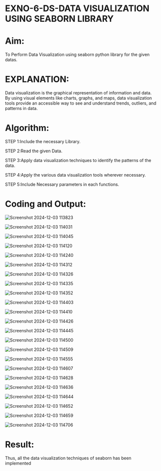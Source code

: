# EXNO-6-DS-DATA VISUALIZATION USING SEABORN LIBRARY

# Aim:
  To Perform Data Visualization using seaborn python library for the given datas.

# EXPLANATION:
Data visualization is the graphical representation of information and data. By using visual elements like charts, graphs, and maps, data visualization tools provide an accessible way to see and understand trends, outliers, and patterns in data.

# Algorithm:
STEP 1:Include the necessary Library.

STEP 2:Read the given Data.

STEP 3:Apply data visualization techniques to identify the patterns of the data.

STEP 4:Apply the various data visualization tools wherever necessary.

STEP 5:Include Necessary parameters in each functions.

# Coding and Output:


![Screenshot 2024-12-03 113823](https://github.com/user-attachments/assets/dd90ebdd-6cc2-462c-90e3-42591618acf4)

![Screenshot 2024-12-03 114031](https://github.com/user-attachments/assets/c713ce25-91e9-4ad4-9a72-be56417d8cd9)

![Screenshot 2024-12-03 114045](https://github.com/user-attachments/assets/98e92388-33f8-4233-8446-b002e9ee3ad8)

![Screenshot 2024-12-03 114120](https://github.com/user-attachments/assets/ebb7af4f-e428-467a-97c2-a4b9a5b88ada)

![Screenshot 2024-12-03 114240](https://github.com/user-attachments/assets/fc85ceaa-f490-464b-99fa-f527bf70ff71)

![Screenshot 2024-12-03 114312](https://github.com/user-attachments/assets/7e6b5e2e-3c9e-4bb6-aaa2-b1cdeb42d178)

![Screenshot 2024-12-03 114326](https://github.com/user-attachments/assets/828d8dba-432d-4691-9025-ce56d600ea48)

![Screenshot 2024-12-03 114335](https://github.com/user-attachments/assets/c4f72518-d331-493d-bfd8-2b7d80e91a97)

![Screenshot 2024-12-03 114352](https://github.com/user-attachments/assets/6dceab32-58f5-47dd-aa6e-62c8ae782cc8)

![Screenshot 2024-12-03 114403](https://github.com/user-attachments/assets/542f247e-fef5-46fc-9ffc-cb0d52ad7e42)

![Screenshot 2024-12-03 114410](https://github.com/user-attachments/assets/8dd02b54-5892-4dbc-8976-149e2a02e23c)

![Screenshot 2024-12-03 114426](https://github.com/user-attachments/assets/de599cf6-d49b-4077-9cb4-292c1b93bf29)

![Screenshot 2024-12-03 114445](https://github.com/user-attachments/assets/38b23d6a-4bfc-4d28-8c38-f270bea184da)

![Screenshot 2024-12-03 114500](https://github.com/user-attachments/assets/9c703779-8f0c-4301-8496-2c0f220e6953)

![Screenshot 2024-12-03 114509](https://github.com/user-attachments/assets/5f4603ad-d55d-43ed-bede-e252fad1ed62)

![Screenshot 2024-12-03 114555](https://github.com/user-attachments/assets/3beb9649-6f08-4ba5-8a28-fdf91ebafdb6)

![Screenshot 2024-12-03 114607](https://github.com/user-attachments/assets/bfd24a1f-a36a-43c4-9afc-fb1a2dc5cd17)

![Screenshot 2024-12-03 114628](https://github.com/user-attachments/assets/5aa1230f-753e-4991-ab7a-6ad6eab677b8)

![Screenshot 2024-12-03 114636](https://github.com/user-attachments/assets/d7c0bf4a-8dc5-4dfc-9077-70631404b404)

![Screenshot 2024-12-03 114644](https://github.com/user-attachments/assets/02c7b9b7-9ec3-4a7e-829c-18a0c29f70d7)

![Screenshot 2024-12-03 114652](https://github.com/user-attachments/assets/725a5a47-6289-4d80-9f7a-a066063e7ae4)

![Screenshot 2024-12-03 114659](https://github.com/user-attachments/assets/1873a457-accd-45c8-b7e4-a6a8f50f13ab)

![Screenshot 2024-12-03 114706](https://github.com/user-attachments/assets/85f34d3b-77ee-486c-ab48-55d40d199637)




# Result:

Thus, all the data visualization techniques of seaborn has been implemented

